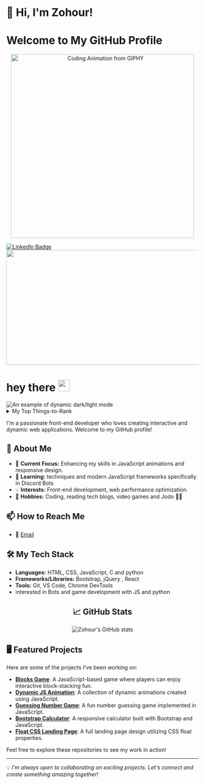 # 👋 Hi, I'm Zohour!
# Welcome to My GitHub Profile



<div align="center">
  <img 
    src="https://media.giphy.com/media/L1R1tvI9svkIWwpVYr/giphy.gif" 
    width="480" 
    height="271" 
    alt="Coding Animation from GIPHY" 
    style="max-width: 100%; height: auto;" 
  />
  <p>
    <a href="https://giphy.com/gifs/Pluralsight-computer-technology-coding-L1R1tvI9svkIWwpVYr" target="_blank">
    </a>
  </p>
</div>




<div id="badges">
  <a href="https://www.linkedin.com/in/zohour-e-08572a279/">
    <img src="https://img.shields.io/badge/LinkedIn-blue?style=for-the-badge&logo=linkedin&logoColor=white" alt="LinkedIn Badge"/>
  </a>
</div>
<img src="https://komarev.com/ghpvc/?username=Zu34&style=flat-square&color=blue" alt=""/>
<div align="center">
  <img src="https://media.giphy.com/media/dWesBcTLavkZuG35MI/giphy.gif" width="600" height="300"/>
</div>
<h1>
  hey there
  <img src="https://media.giphy.com/media/hvRJCLFzcasrR4ia7z/giphy.gif" width="30px"/>
</h1>



<picture>
  <source media="(prefers-color-scheme: dark)" srcset="https://via.placeholder.com/600x200/333333/FFFFFF?text=Dark+Mode+Image">
  <source media="(prefers-color-scheme: light)" srcset="https://via.placeholder.com/600x200/FFFFFF/000000?text=Light+Mode+Image">
  <img alt="An example of dynamic dark/light mode" src="https://via.placeholder.com/600x200/CCCCCC/333333?text=Default+Image">
</picture>


<details>
<summary>My Top Things-to-Rank</summary>

| Rank | Languages  |
|-----:|----------- |
|     1| JavaScript |
|     2| Python     |
|     3| SQL        |

</details>


I'm a passionate front-end developer who loves creating interactive and dynamic web applications. Welcome to my GitHub profile!

## 🚀 About Me
- 🔭 **Current Focus:** Enhancing my skills in JavaScript animations and responsive design.
- 🌱 **Learning:** techniques and modern JavaScript frameworks specifically in Discord Bots
- 💡 **Interests:** Front-end development, web performance optimization.
- 🎨 **Hobbies:** Coding, reading tech blogs, video games  and Jodo 🤸‍♀️

## 📫 How to Reach Me
- 📧 [Email](mailto:zohoureid44@gmail.com)



## 🛠️ My Tech Stack
- **Languages:** HTML, CSS, JavaScript, C and python 
- **Frameworks/Libraries:** Bootstrap, jQuery , React 
- **Tools:** Git, VS Code, Chrome DevTools
- interested in Bots and game development with JS and python 
<div align="center">

## 📈 GitHub Stats

![Zohour's GitHub stats]([https://github-readme-stats.vercel.app/api?username=Zu34&show_icons=true&theme=radical](https://github-readme-stats.vercel.app/api?username=Zu34&show_icons=true&theme=radical))

</div>

## 🖥️ Featured Projects
Here are some of the projects I've been working on:

- [**Blocks Game**](https://github.com/Zu34/Blocks-game-JS-): A JavaScript-based game where players can enjoy interactive block-stacking fun.
- [**Dynamic JS Animation**](https://github.com/Zu34/dynamic-js-animation-): A collection of dynamic animations created using JavaScript.
- [**Guessing Number Game**](https://github.com/Zu34/GussingNumber-js): A fun number guessing game implemented in JavaScript.
- [**Bootstrap Calculator**](https://github.com/Zu34/cal-bootstrap-js): A responsive calculator built with Bootstrap and JavaScript.
- [**Float CSS Landing Page**](https://github.com/Zu34/FLoat-css-full-Landing-page): A full landing page design utilizing CSS float properties.

Feel free to explore these repositories to see my work in action!

---

💡 _I'm always open to collaborating on exciting projects. Let's connect and create something amazing together!_
